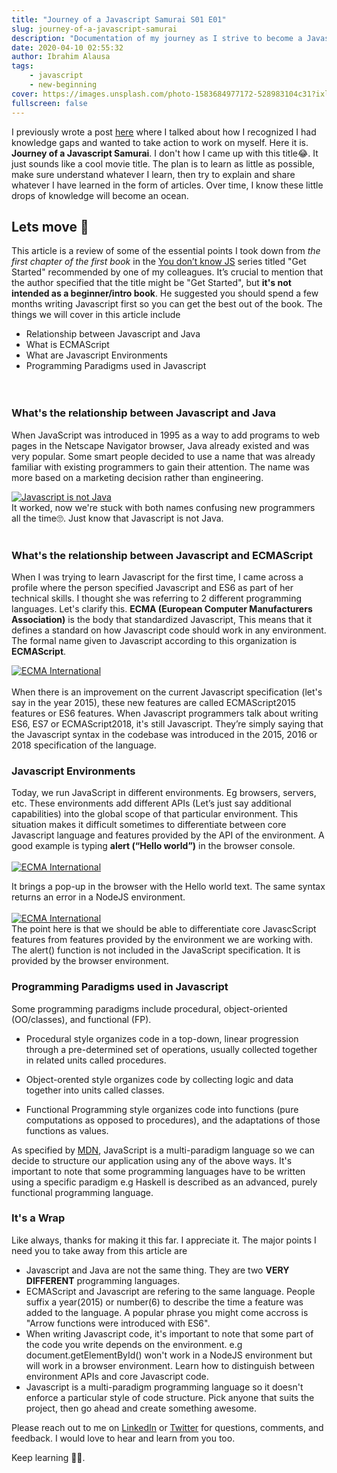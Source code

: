 ```yaml
---
title: "Journey of a Javascript Samurai S01 E01"
slug: journey-of-a-javascript-samurai
description: "Documentation of my journey as I strive to become a Javascript samurai"
date: 2020-04-10 02:55:32
author: Ibrahim Alausa
tags:
    - javascript
    - new-beginning
cover: https://images.unsplash.com/photo-1583684977172-528983104c31?ixlib=rb-1.2.1&ixid=eyJhcHBfaWQiOjEyMDd9&auto=format&fit=crop&w=1050&q=80
fullscreen: false
---
```


I previously wrote a post [here](https://www.apparentdev.com/don-t-make-the-same-mistake-i-made-while-trying-to-get-that-first-software-job/) where I talked about how I recognized I had knowledge gaps and wanted to take action to work on myself. Here it is. **Journey of a Javascript Samurai**. I don't how I came up with this title😂. It just sounds like a cool movie title. The plan is to learn as little as possible, make sure understand whatever I learn, then try to explain and share whatever I have learned in the form of articles. Over time, I know these little drops of knowledge will become an ocean. 

## Lets move 🚀

This article is a review of some of the essential points I took down from *the first chapter of the first book* in the [You don’t know JS](https://github.com/getify/You-Dont-Know-JS) series titled "Get Started" recommended by one of my colleagues. It’s crucial to mention that the author specified that the title might be "Get Started", but **it's not intended as a beginner/intro book**. He suggested you should spend a few months writing Javascript first so you can get the best out of the book. The things we will cover in this article include

-   Relationship between Javascript and Java
-   What is ECMAScript
-   What are Javascript Environments
-   Programming Paradigms used in Javascript
    <br><br><br>

### What's the relationship between Javascript and Java

When JavaScript was introduced in 1995 as a way to add programs to web pages in the Netscape Navigator browser, Java already existed and was very popular.
Some smart people decided to use a name that was already familiar with existing programmers to gain their attention. The name was more based on a marketing decision rather than engineering.

[![Javascript is not Java](https://i.imgur.com/FTEjWyD.png)](https://i.imgur.com/FTEjWyD.png)
<br/>
It worked, now we're stuck with both names confusing new programmers all the time🙄. Just know that Javascript is not Java.
<br/><br/>

### What's the relationship between Javascript and ECMAScript

When I was trying to learn Javascript for the first time, I came across a profile where the person specified Javascript and ES6 as part of her technical skills. I thought she was referring to 2 different programming languages. Let's clarify this. **ECMA (European Computer Manufacturers Association)** is the body that standardized Javascript, This means that it defines a standard on how Javascript code should work in any environment. The formal name given to Javascript according to this organization is **ECMAScript**.

[![ECMA International](https://i.imgur.com/zD4b3ZR.png)](https://i.imgur.com/zD4b3ZR.png)
<br/><br/>
When there is an improvement on the current Javascript specification (let's say in the year 2015), these new features are called ECMAScript2015 features or ES6 features. When Javascript programmers talk about writing ES6, ES7 or ECMAScript2018, it's still Javascript. They’re simply saying that the Javascript syntax in the codebase was introduced in the 2015, 2016 or 2018 specification of the language.

### Javascript Environments

Today, we run JavaScript in different environments. Eg browsers, servers, etc. These environments add different APIs (Let’s just say additional capabilities) into the global scope of that particular environment. This situation makes it difficult sometimes to differentiate between core Javascript language and features provided by the API of the environment. A good example is typing **alert (“Hello world”)** in the browser console.
<br/><br/>
[![ECMA International](https://i.imgur.com/ctkFzxb.png)](https://i.imgur.com/ctkFzxb.png)

It brings a pop-up in the browser with the Hello world text. The same syntax returns an error in a NodeJS environment.
<br/><br/>
[![ECMA International](https://i.imgur.com/H2Kxvzp.png)](https://i.imgur.com/H2Kxvzp.png)
<br/>
The point here is that we should be able to differentiate core JavascScript features from features provided by the environment we are working with. The alert() function is not included in the JavaScript specification. It is provided by the browser environment.

### Programming Paradigms used in Javascript

Some programming paradigms include procedural, object-oriented (OO/classes), and functional (FP).

-   Procedural style organizes code in a top-down, linear progression through a pre-determined set of operations, usually collected together in related units called procedures.

-   Object-orented style organizes code by collecting logic and data together into units called classes.

-   Functional Programming style organizes code into functions (pure computations as opposed to procedures), and the adaptations of those functions as values.

As specified by [MDN](https://developer.mozilla.org/en-US/), JavaScript is a multi-paradigm language so we can decide to structure our application using any of the above ways. It's important to note that some programming languages have to be written using a specific paradigm e.g Haskell is described as an advanced, purely functional programming language.

### It's a Wrap

Like always, thanks for making it this far. I appreciate it. The major points I need you to take away from this article are

-   Javascript and Java are not the same thing. They are two **VERY DIFFERENT** programming languages.
-   ECMAScript and Javascript are refering to the same language. People suffix a year(2015) or number(6) to describe the time a feature was added to the language. A popular phrase you might come accross is "Arrow functions were introduced with ES6".
-   When writing Javascript code, it's important to note that some part of the code you write depends on the environment. e.g document.getElementById() won't work in a NodeJS environment but will work in a browser environment. Learn how to distinguish between environment APIs and core Javascript code.
-   Javascript is a multi-paradigm programming language so it doesn't enforce a particular style of code structure. Pick anyone that suits the project, then go ahead and create something awesome.
    <br/>

Please reach out to me on [LinkedIn](https://www.linkedin.com/in/ibrahim-alausa-624a47140/) or [Twitter](https://twitter.com/apparent_dev) for questions, comments, and feedback. I would love to hear and learn from you too.

Keep learning 💪🏿.
